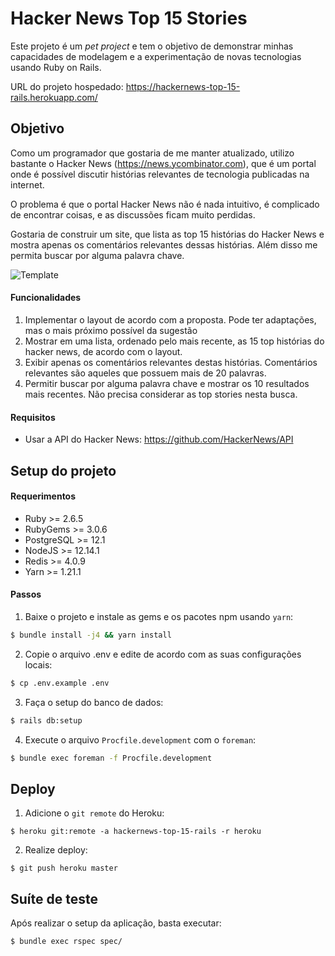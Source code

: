 # Hacker News Top 15 Stories

Este projeto é um _pet project_ e tem o objetivo de demonstrar minhas capacidades de modelagem e a experimentação de novas tecnologias usando Ruby on Rails.

URL do projeto hospedado: https://hackernews-top-15-rails.herokuapp.com/

## Objetivo

Como um programador que gostaria de me manter atualizado, utilizo bastante o Hacker News (https://news.ycombinator.com), que é um portal onde é possível discutir histórias relevantes de tecnologia publicadas na internet.

O problema é que o portal Hacker News não é nada intuitivo, é complicado de encontrar coisas, e as discussões ficam muito perdidas.

Gostaria de construir um site, que lista as top 15 histórias do Hacker News e mostra apenas os comentários relevantes dessas histórias. Além disso me permita buscar por alguma palavra chave.

![Template](https://raw.githubusercontent.com/eduardohertz/hackernews-top-15-rails/master/docs/site-template.png?token=AAA7V2GEJYLPU2Y2JYEHGW26D6R5Q)

#### Funcionalidades

1. Implementar o layout de acordo com a proposta. Pode ter adaptações, mas o mais próximo possível da sugestão
2. Mostrar em uma lista, ordenado pelo mais recente, as 15 top histórias do hacker news, de acordo com o layout.
3. Exibir apenas os comentários relevantes destas histórias. Comentários relevantes são aqueles que possuem mais de 20 palavras.
4. Permitir buscar por alguma palavra chave e mostrar os 10 resultados mais recentes. Não precisa considerar as top stories nesta busca.

#### Requisitos

* Usar a API do Hacker News: https://github.com/HackerNews/API

## Setup do projeto

#### Requerimentos

* Ruby >= 2.6.5
* RubyGems >= 3.0.6
* PostgreSQL >= 12.1
* NodeJS >= 12.14.1
* Redis >= 4.0.9
* Yarn >= 1.21.1

#### Passos

1) Baixe o projeto e instale as gems e os pacotes npm usando `yarn`:

```bash
$ bundle install -j4 && yarn install
```

2) Copie o arquivo .env e edite de acordo com as suas configurações locais:

```bash
$ cp .env.example .env
```

3) Faça o setup do banco de dados:

```bash
$ rails db:setup
```

4) Execute o arquivo `Procfile.development` com o `foreman`:

```bash
$ bundle exec foreman -f Procfile.development
```

## Deploy

1) Adicione o `git remote` do Heroku:

```
$ heroku git:remote -a hackernews-top-15-rails -r heroku
```

2) Realize deploy:

```
$ git push heroku master
```

## Suíte de teste

Após realizar o setup da aplicação, basta executar:

```
$ bundle exec rspec spec/
```
